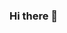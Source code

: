 ### Hi there 👋

<!--
**Turphimo-Ramon/Turphimo-ramon** is a ✨ _special_ ✨ repository because its `README.md` (this file) appears on your GitHub profile.

Here are some ideas to get you started:

- 🔭 I’m currently working on  a scratch project
- 🌱 I’m currently learning at Tunapanda 
- 👯 I’m looking to collaborate on a design website
- 🤔 I’m looking for help with learnig computer languages
- 💬 Ask me about any relevant question always willing to help.
- 📫 How to reach me: ...@tufimoramon@gmail.com
- 😄 Pronouns:he/him
- ⚡ Fun fact about me is that i'm passionate with what i do
-->
